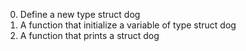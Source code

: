 0. Define a new type struct dog
1. A function that initialize a variable of type struct dog
2. A function that prints a struct dog
